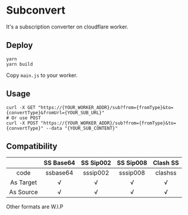 # Subconvert

It's a subscription converter on cloudflare worker.

## Deploy

```shell
yarn
yarn build
```

Copy `main.js` to your worker.

## Usage

```shell
curl -X GET "https://{YOUR_WORKER_ADDR}/sub?from={fromType}&to={convertType}&fromUrl={YOUR_SUB_URL}"
# Or use POST
curl -X POST "https://{YOUR_WORKER_ADDR}/sub?from={fromType}&to={convertType}" --data "{YOUR_SUB_CONTENT}"
```

## Compatibility

|           | SS Base64 | SS Sip002 | SS Sip008 | Clash SS |
| :-------: | :-------: | :-------: | :-------: | :------: |
|   code    | ssbase64  | sssip002  | sssip008  | clashss  |
| As Target |     √     |     √     |     √     |    √     |
| As Source |     √     |     √     |     √     |    √     |

Other formats are W.I.P
